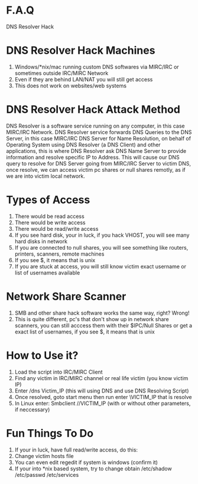 # F.A.Q
DNS Resolver Hack

# DNS Resolver Hack Machines
1. Windows/*nix/mac running custom DNS softwares via MIRC/IRC or sometimes outside IRC/MIRC Network
2. Even if they are behind LAN/NAT you will still get access
3. This does not work on websites/web systems

# DNS Resolver Hack Attack Method
DNS Resolver is a software service running on any computer, in this case MIRC/IRC Network. DNS Resolver service forwards DNS 
Queries to the DNS Server, in this case MIRC/IRC DNS Server for Name Resolution, on behalf of Operating System using DNS
Resolver (a DNS Client) and other applications, this is where DNS Resolver ask DNS Name Server to provide information and
resolve specific IP to Address. This will cause our DNS query to resolve for DNS Server going from MIRC/IRC Server to
victim DNS, once resolve, we can access victim pc shares or null shares remotly, as if we are into victim local network.

# Types of Access
1. There would be read access
2. There would be write access
3. There would be read/write access
4. If you see hard disk, your in luck, if you hack VHOST, you will see many hard disks in network
5. If you are connected to null shares, you will see something like routers, printers, scanners, remote machines
6. If you see $, it means that is unix
7. If you are stuck at access, you will still know victim exact username or list of usernames available

# Network Share Scanner
1. SMB and other share hack software works the same way, right? Wrong!
1. This is quite different, pc's that don't show up in network share scanners, you can still acccess them with
their $IPC/Null Shares or get a exact list of usernames, if you see $, it means that is unix

# How to Use it?
1. Load the script into IRC/MIRC Client
2. Find any victim in IRC/MIRC channel or real life victim (you know victim IP)
3. Enter /dns Victim_IP (this will using DNS and use DNS Resolving Script)
4. Once resolved, goto start menu then run enter \\VICTIM_IP that is resolve
5. In Linux enter: Smbclient //VICTIM_IP (with or without other parameters, if neccessary)

# Fun Things To Do
1. If your in luck, have full read/write access, do this:
2. Change victim hosts file 
3. You can even edit regedit if system is windows (confirm it)
4. If your into *nix based system, try to change obtain /etc/shadow /etc/passwd /etc/services
